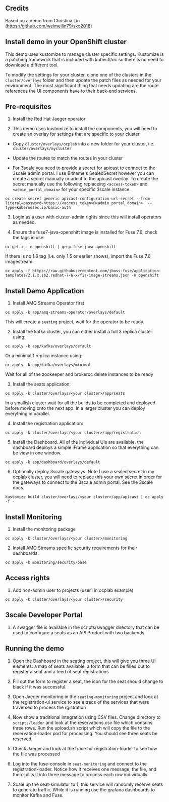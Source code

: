 ## Credits

Based on a demo from Christina Lin (https://github.com/weimeilin79/sko2018)

## Install demo in your OpenShift cluster

This demo uses kustomize to manage cluster specific settings. Kustomize is a patching framework that is included with kubectl/oc so there is no need to download a different tool.

To modify the settings for your cluster, clone one of the clusters in the ```cluster/overlays``` folder and then update the patch
files as needed for your environment. The most significant thing that needs updating are the route references the UI components
have to their back-end services.

## Pre-requisites

1. Install the Red Hat Jaeger operator

2. This demo uses kustomize to install the components, you will need to create an overlay for settings that are specific to your cluster.

* Copy ```cluster/overlays/ocplab``` into a new folder for your cluster, i.e. ```cluster/overlays/mycluster```

* Update the routes to match the routes in your cluster

* For 3scale you need to provide a secret for apicast to connect to the 3scale admin portal. I use Bitname's SealedSecret however you can create a secret manually or add it to the apicast overlay. To create the secret manually use the following replaceing ```<access-token>``` and ```<admin_portal_domain>``` for your specific 3scale instance.

```oc create secret generic apicast-configuration-url-secret --from-literal=password=https://<access_token>@<admin_portal_domain>  --type=kubernetes.io/basic-auth```

3. Login as a user with cluster-admin rights since this will install operators as needed.

4. Ensure the fuse7-java-openshift image is installed for Fuse 7.6, check the tags in use:

```oc get is -n openshift | grep fuse-java-openshift```

If there is no 1.6 tag (i.e. only 1.5 or earlier shows), import the Fuse 7.6 imagestream:

```oc apply -f https://raw.githubusercontent.com/jboss-fuse/application-templates/2.1.x.sb2.redhat-7-6-x/fis-image-streams.json -n openshift```

## Install Demo Application

1. Install AMQ Streams Operator first

```oc apply -k app/amq-streams-operator/overlays/default```

This will create a ```seating``` project, wait for the operator to be ready.

2. Install the kafka cluster, you can either install a full 3 replica cluster using:

```oc apply -k app/kafka/overlays/default```

Or a minimal 1 replica instance using:

```oc apply -k app/kafka/overlays/minimal```

Wait for all of the zookeeper and brokeroc delete instances to be ready

3. Install the seats application:

```oc apply -k cluster/overlays/<your cluster>/app/seats```

In a smallish cluster wait for all the builds to be completed and deployed before moving onto the next app. In a larger cluster
you can deploy everything in parallel.

4. Install the registration application:

```oc apply -k cluster/overlays/<your cluster>/app/registration```

5. Install the Dashboard. All of the individual UIs are available, the dashboard deploys a simple iFrame application so that everything can be view in one window.

```oc apply -k app/dashboard/overlays/default```

6. Optionally deploy 3scale gateways. Note I use a sealed secret in my ocplab cluster, you will need to replace this your own secret in order for the gateways to connect to the 3scale admin portal. See the 3scale docs.

```kustomize build cluster/overlays/<your cluster>/app/apicast | oc apply -f -```

## Install Monitoring

1. Install the monitoring package

```oc apply -k cluster/overlays/<your cluster>/monitoring```

2. Install AMQ Streams specific security requirements for their dashboards:

```oc apply -k monitoring/security/base```

## Access rights

1. Add non-admin user to projects (user1 in ocplab example)

```oc apply -k cluster/overlays/<your cluster>/security```

## 3scale Developer Portal

1. A swagger file is available in the scripts/swagger directory that can be used to configure a seats as an API Product with two backends.

## Running the demo

1. Open the Dashboard in the seating project, this will give you three UI elements: a map of seats available, a form that can be filled out to register a seat and a feed of seat registrations

2. Fill out the form to register a seat, the icon for the seat should change to black if it was successful.

3. Open Jaeger monitoring in the ```seating-monitoring``` project and look at the registration-ui service to see a trace of the services that were traversed to process the rgistration

4. Now show a traditional integration using CSV files. Change directory to ```scripts/loader``` and look at the reservations.csv file which contains three rows. Run the upload.sh script which will copy the file to the reservation-loader pod for processing. You should see three seats be reserved.

5. Check Jaeger and look at the trace for registration-loader to see how the file was processed

6. Log into the fuse-console in ```seat-monitoring``` and connect to the registration-loader. Notice how it receives one message, the file, and then splits it into three message to process each row individually.

7. Scale up the seat-simulator to 1, this service will randomly reserve seats to generate traffic. While it is running use the grafana dashboards to monitor Kafka and Fuse.

